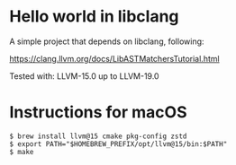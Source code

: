 # Hello world in libclang

A simple project that depends on libclang, following:

https://clang.llvm.org/docs/LibASTMatchersTutorial.html

Tested with: LLVM-15.0 up to LLVM-19.0

# Instructions for macOS

```
$ brew install llvm@15 cmake pkg-config zstd
$ export PATH="$HOMEBREW_PREFIX/opt/llvm@15/bin:$PATH"
$ make
```
